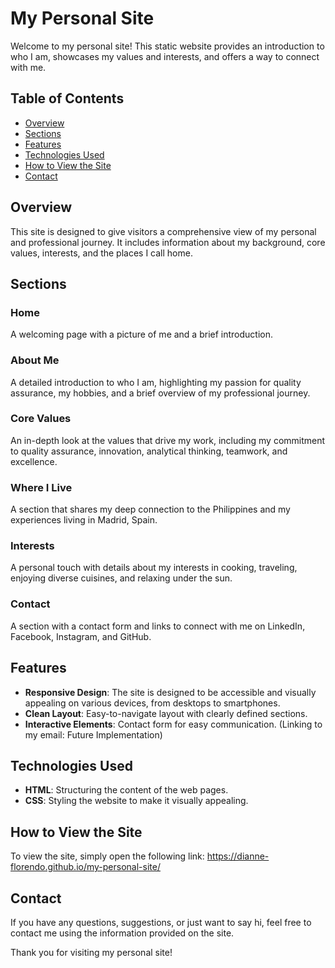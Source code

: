 # My Personal Site

Welcome to my personal site! This static website provides an introduction to who I am, showcases my values and interests, and offers a way to connect with me.

## Table of Contents
- [Overview](#overview)
- [Sections](#sections)
- [Features](#features)
- [Technologies Used](#technologies-used)
- [How to View the Site](#how-to-view-the-site)
- [Contact](#contact)

## Overview
This site is designed to give visitors a comprehensive view of my personal and professional journey. It includes information about my background, core values, interests, and the places I call home.

## Sections
### Home
A welcoming page with a picture of me and a brief introduction.

### About Me
A detailed introduction to who I am, highlighting my passion for quality assurance, my hobbies, and a brief overview of my professional journey.

### Core Values
An in-depth look at the values that drive my work, including my commitment to quality assurance, innovation, analytical thinking, teamwork, and excellence.

### Where I Live
A section that shares my deep connection to the Philippines and my experiences living in Madrid, Spain.

### Interests
A personal touch with details about my interests in cooking, traveling, enjoying diverse cuisines, and relaxing under the sun.

### Contact
A section with a contact form and links to connect with me on LinkedIn, Facebook, Instagram, and GitHub.

## Features
- **Responsive Design**: The site is designed to be accessible and visually appealing on various devices, from desktops to smartphones.
- **Clean Layout**: Easy-to-navigate layout with clearly defined sections.
- **Interactive Elements**: Contact form for easy communication. (Linking to my email: Future Implementation)

## Technologies Used
- **HTML**: Structuring the content of the web pages.
- **CSS**: Styling the website to make it visually appealing.

## How to View the Site
To view the site, simply open the following link:
https://dianne-florendo.github.io/my-personal-site/

## Contact
If you have any questions, suggestions, or just want to say hi, feel free to contact me using the information provided on the site.


Thank you for visiting my personal site!

